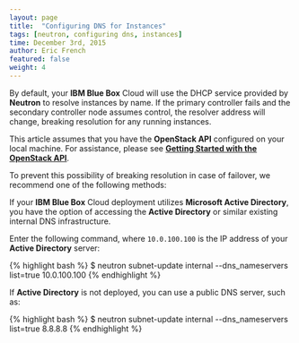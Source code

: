 ```yaml
---
layout: page
title:  "Configuring DNS for Instances"
tags: [neutron, configuring dns, instances]
time: December 3rd, 2015
author: Eric French
featured: false
weight: 4
---
```


By default, your **IBM Blue Box** Cloud will use the DHCP service provided by **Neutron** to resolve instances by name.  If the primary controller fails and the secondary controller node assumes control, the resolver address will change, breaking resolution for any running instances.

This article assumes that you have the **OpenStack API** configured on your local machine. For assistance, please see [**Getting Started with the OpenStack API**](/hc/en-us/articles/204357035-Getting-Started-with-the-OpenStack-API).

To prevent this possibility of breaking resolution in case of failover, we recommend one of the following methods:

If your **IBM Blue Box** Cloud deployment utilizes **Microsoft Active Directory**, you have the option of accessing the **Active Directory** or similar existing internal DNS infrastructure.

Enter the following command, where `10.0.100.100` is the IP address of your **Active Directory** server:

{% highlight bash %}
$ neutron subnet-update internal --dns_nameservers list=true 10.0.100.100
{% endhighlight %}

If **Active Directory** is not deployed, you can use a public DNS server, such as:

{% highlight bash %}
$ neutron subnet-update internal --dns_nameservers list=true 8.8.8.8
{% endhighlight %}
